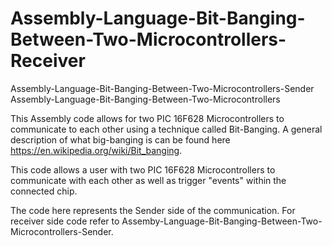# Assembly-Language-Bit-Banging-Between-Two-Microcontrollers-Receiver
Assembly-Language-Bit-Banging-Between-Two-Microcontrollers-Sender Assembly-Language-Bit-Banging-Between-Two-Microcontrollers

This Assembly code allows for two PIC 16F628 Microcontrollers to communicate to each other using a technique called Bit-Banging. A general description of what big-banging is can be found here https://en.wikipedia.org/wiki/Bit_banging.

This code allows a user with two PIC 16F628 Microcontrollers to communicate with each other as well as trigger "events" within the connected chip.

The code here represents the Sender side of the communication. For receiver side code refer to Assemby-Language-Bit-Banging-Between-Two-Microcontrollers-Sender.
